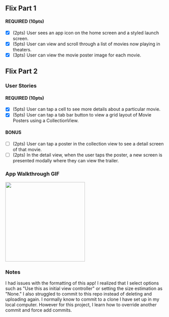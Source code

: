 ## Flix Part 1

#### REQUIRED (10pts)
- [x] (2pts) User sees an app icon on the home screen and a styled launch screen.
- [x] (5pts) User can view and scroll through a list of movies now playing in theaters.
- [x] (3pts) User can view the movie poster image for each movie.

## Flix Part 2

### User Stories

#### REQUIRED (10pts)
- [x] (5pts) User can tap a cell to see more details about a particular movie.
- [x] (5pts) User can tap a tab bar button to view a grid layout of Movie Posters using a CollectionView.

#### BONUS
- [ ] (2pts) User can tap a poster in the collection view to see a detail screen of that movie.
- [ ] (2pts) In the detail view, when the user taps the poster, a new screen is presented modally where they can view the trailer.

### App Walkthrough GIF
<img src="YOUR_GIF_URL_HERE" width=250><br>

### Notes
I had issues with the formatting of this app! I realized that I select options such as "Use this as initial view controller" or setting the size estimation as "None."
I also struggled to commit to this repo instead of deleting and uploading again. I normally know to commit to a clone I have set up in my local computer. However for this project, I learn how to override another commit and force add commits. 

